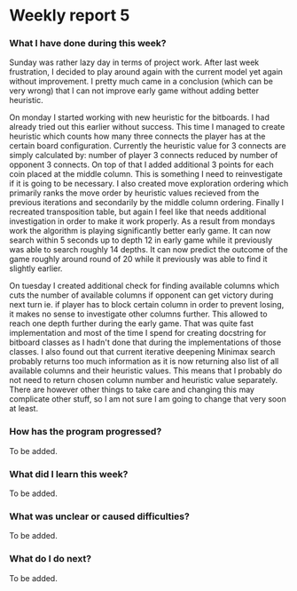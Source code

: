# Weekly report 5

### What I have done during this week?

Sunday was rather lazy day in terms of project work. After last week frustration, I decided to play around again with the current model yet again without improvement. I pretty much came in a conclusion (which can be very wrong) that I can not improve early game without adding better heuristic.

On monday I started working with new heuristic for the bitboards. I had already tried out this earlier without success. This time I managed to create heuristic which counts how many three connects the player has at the certain board configuration. Currently the heuristic value for 3 connects are simply calculated by: number of player 3 connects reduced by number of opponent 3 connects. On top of that I added additional 3 points for each coin placed at the middle column. This is something I need to reinvestigate if it is going to be necessary. I also created move exploration ordering which primarily ranks the move order by heuristic values recieved from the previous iterations and secondarily by the middle column ordering. Finally I recreated transposition table, but again I feel like that needs additional investigation in order to make it work properly. As a result from mondays work the algorithm is playing significantly better early game. It can now search within 5 seconds up to depth 12 in early game while it previously was able to search roughly 14 depths. It can now predict the outcome of the game roughly around round of 20 while it previously was able to find it slightly earlier.

On tuesday I created additional check for finding available columns which cuts the number of available columns if opponent can get victory during next turn ie. if player has to block certain column in order to prevent losing, it makes no sense to investigate other columns further. This allowed to reach one depth further during the early game. That was quite fast implementation and most of the time I spend for creating docstring for bitboard classes as I hadn't done that during the implementations of those classes. I also found out that current iterative deepening Minimax search probably returns too much information as it is now returning also list of all available columns and their heuristic values. This means that I probably do not need to return chosen column number and heuristic value separately. There are however other things to take care and changing this may complicate other stuff, so I am not sure I am going to change that very soon at least.

### How has the program progressed?

To be added.

### What did I learn this week?

To be added.

### What was unclear or caused difficulties?

To be added.

### What do I do next?

To be added.